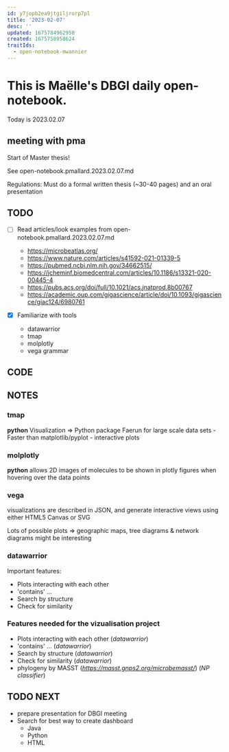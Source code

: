 ```yaml
---
id: y7jopb2ea9jtgiljrorp7pl
title: '2023-02-07'
desc: ''
updated: 1675784962950
created: 1675758958624
traitIds:
  - open-notebook-mwannier
---
```



# This is Maëlle's DBGI daily open-notebook.

Today is 2023.02.07

## meeting with pma

Start of Master thesis!

See open-notebook.pmallard.2023.02.07.md

Regulations:
Must do a formal written thesis (~30-40 pages) and an oral presentation 


## TODO

- [ ] Read articles/look examples from open-notebook.pmallard.2023.02.07.md 
    - https://microbeatlas.org/
    - https://www.nature.com/articles/s41592-021-01339-5
    - https://pubmed.ncbi.nlm.nih.gov/34662515/
    - https://jcheminf.biomedcentral.com/articles/10.1186/s13321-020-00445-4
    - https://pubs.acs.org/doi/full/10.1021/acs.jnatprod.8b00767
    - https://academic.oup.com/gigascience/article/doi/10.1093/gigascience/giac124/6980761

- [x] Familiarize with tools
    - datawarrior
    - tmap
    - molplotly
    - vega grammar 


## CODE

## NOTES

### tmap
**python**
Visualization => Python package Faerun for large scale data sets - Faster than matplotlib/pyplot - interactive plots

### molplotly
**python**
allows 2D images of molecules to be shown in plotly figures when hovering over the data points

### vega
visualizations are described in JSON, and generate interactive views using either HTML5 Canvas or SVG

Lots of possible plots => geographic maps, tree diagrams & network diagrams might be interesting

### datawarrior
Important features:
- Plots interacting with each other
- 'contains' ...
- Search by structure
- Check for similarity

### Features needed for the vizualisation project
- Plots interacting with each other (*datawarrior*)
- 'contains' ... (*datawarrior*)
- Search by structure (*datawarrior*)
- Check for similarity (*datawarrior*)
- phylogeny by MASST (*https://masst.gnps2.org/microbemasst/*) (*NP classifier*)





## TODO NEXT

- prepare presentation for DBGI meeting
- Search for best way to create dashboard
    - Java
    - Python
    - HTML